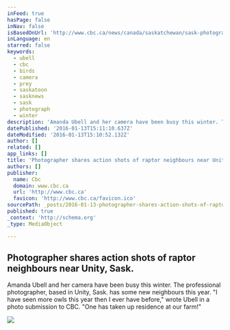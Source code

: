 ```yaml
---
inFeed: true
hasPage: false
inNav: false
isBasedOnUrl: 'http://www.cbc.ca/news/canada/saskatchewan/sask-photographer-captures-action-shots-of-birds-of-prey-1.3400180'
inLanguage: en
starred: false
keywords:
  - ubell
  - cbc
  - birds
  - camera
  - prey
  - saskatoon
  - sasknews
  - sask
  - photograph
  - winter
description: 'Amanda Ubell and her camera have been busy this winter. The professional photographer, based in Unity, Sask. has some new neighbours this year. "I have seen more owls this year then I ever have before," wrote Ubell in a photo submission to CBC. "One has taken up residence at our farm!"'
datePublished: '2016-01-13T15:11:10.637Z'
dateModified: '2016-01-13T15:10:52.132Z'
author: []
related: []
app_links: []
title: 'Photographer shares action shots of raptor neighbours near Unity, Sask.'
authors: []
publisher:
  name: Cbc
  domain: www.cbc.ca
  url: 'http://www.cbc.ca'
  favicon: 'http://www.cbc.ca/favicon.ico'
sourcePath: _posts/2016-01-13-photographer-shares-action-shots-of-raptor-neighbours-near-u.md
published: true
_context: 'http://schema.org'
_type: MediaObject

---
```

<article style=""><h1>Photographer shares action shots of raptor neighbours near Unity, Sask.</h1><p>Amanda Ubell and her camera have been busy this winter. The professional photographer, based in Unity, Sask. has some new neighbours this year. "I have seen more owls this year then I ever have before," wrote Ubell in a photo submission to CBC. "One has taken up residence at our farm!"</p><img src="http://i.cbc.ca/1.3400214.1452623082!/fileImage/httpImage/image.jpg_gen/derivatives/16x9_1180/submitted-by-amanda-ubell.jpg" /></article>